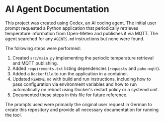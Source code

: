 # AI Agent Documentation

This project was created using Codex, an AI coding agent. The initial user
prompt requested a Python application that periodically retrieves temperature
information from Open-Meteo and publishes it via MQTT. The agent searched for
any `AGENTS.md` instructions but none were found.

The following steps were performed:

1. Created `src/main.py` implementing the periodic temperature retrieval and
   MQTT publishing.
2. Added `requirements.txt` listing dependencies (`requests` and `paho-mqtt`).
3. Added a `Dockerfile` to run the application in a container.
4. Updated `README.md` with build and run instructions, including how to pass
   configuration via environment variables and how to run automatically on
   reboot using Docker's restart policy or a systemd unit.
5. Documented these steps in this file for future reference.

The prompts used were primarily the original user request in German to create
this repository and provide all necessary documentation for running the tool.
